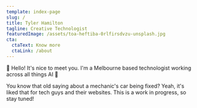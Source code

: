```yaml
---
template: index-page
slug: /
title: Tyler Hamilton
tagline: Creative Technologist
featuredImage: /assets/toa-heftiba-0rlfirsdvzu-unsplash.jpg
cta:
  ctaText: Know more
  ctaLink: /about
---
```


👋 Hello! It's nice to meet you. I'm a Melbourne based technologist working across all things AI 🤖

You know that old saying about a mechanic's car being fixed? Yeah, it's liked that for tech guys and their websites. This is a work in progress, so stay tuned!
